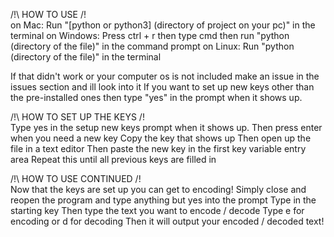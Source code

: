 /!\ HOW TO USE /!\
  on Mac: Run "[python or python3] (directory of project on your pc)" in the terminal
  on Windows: Press ctrl + r then type cmd then run "python (directory of the file)" in the command prompt
  on Linux: Run "python (directory of the file)" in the terminal
  
  If that didn't work or your computer os is not included make an issue in the issues section and ill look into it
  If you want to set up new keys other than the pre-installed ones then type "yes" in the prompt when it shows up.
  
/!\ HOW TO SET UP THE KEYS /!\
  Type yes in the setup new keys prompt when it shows up.
  Then press enter when you need a new key
  Copy the key that shows up
  Then open up the file in a text editor
  Then paste the new key in the first key variable entry area
  Repeat this until all previous keys are filled in
  
/!\ HOW TO USE CONTINUED /!\
 Now that the keys are set up you can get to encoding!
 Simply close and reopen the program and type anything but yes into the prompt
 Type in the starting key
 Then type the text you want to encode / decode
 Type e for encoding or d for decoding
 Then it will output your encoded / decoded text!
